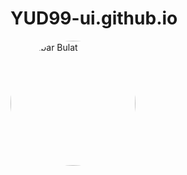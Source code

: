 # YUD99-ui.github.io
<img src="[gambar1.png](https://cdn.discordapp.com/attachments/1050809699320221749/1411940406974873642/2025-09-01_13.05.081.png?ex=68c4fbf9&is=68c3aa79&hm=1a93964dcd8418e2cf756e038fb1166ecb90c4087b8e51de23c2f840b26984d4&)" alt="Gambar Bulat" width="200" style="border-radius: 50%;">


